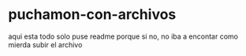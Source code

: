 # puchamon-con-archivos
aqui esta todo solo puse readme porque si no, no iba a encontar como mierda subir el archivo
